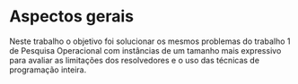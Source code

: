 <h1>Aspectos gerais</h1>
Neste trabalho o objetivo foi solucionar os mesmos problemas do trabalho 1 de Pesquisa Operacional com instâncias de um tamanho mais expressivo para avaliar as limitações dos resolvedores e o uso das técnicas de programação inteira.
